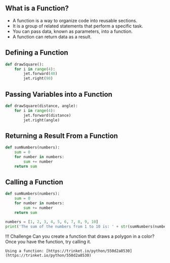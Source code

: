 
## What is a Function?

- A function is a way to organize code into reusable sections. 
- It is a group of related statements that perform a specific task.  
- You can pass data, known as parameters, into a function. 
- A function can return data as a result.

## Defining a Function

```python
def drawSquare():
    for i in range(4):
        jet.forward(40)
        jet.right(90)
```

## Passing Variables into a Function

```python
def drawSquare(distance, angle):
    for i in range(4):
        jet.forward(distance)
        jet.right(angle)
```

## Returning a Result From a Function

```python
def sumNumbers(numbers):
    sum = 0
    for number in numbers:
        sum += number
    return sum
```

## Calling a Function

```python
def sumNumbers(numbers):
    sum = 0
    for number in numbers:
        sum += number
    return sum

numbers = [1, 2, 3, 4, 5, 6, 7, 8, 9, 10]
print('The sum of the numbers from 1 to 10 is: ' + str(sumNumbers(numbers)))
```

!!! Challenge
    Can you create a function that draws a polygon in a color?  Once you have the function, try calling it.

    Using a function: [https://trinket.io/python/550d2a8530](https://trinket.io/python/550d2a8530)